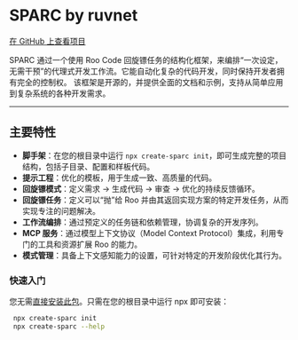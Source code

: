 # SPARC by ruvnet

[在 GitHub 上查看项目](https://github.com/ruvnet/rUv-dev)

SPARC 通过一个使用 Roo Code 回旋镖任务的结构化框架，来编排“一次设定，无需干预”的代理式开发工作流。它能自动化复杂的代码开发，同时保持开发者拥有完全的控制权。
该框架是开源的，并提供全面的文档和示例，支持从简单应用到复杂系统的各种开发需求。

---

## 主要特性

- **脚手架**：在您的根目录中运行 `npx create-sparc init`，即可生成完整的项目结构，包括子目录、配置和样板代码。
- **提示工程**：优化的模板，用于生成一致、高质量的代码。
- **回旋镖模式**：定义需求 → 生成代码 → 审查 → 优化的持续反馈循环。
- **回旋镖任务**：定义可以“抛”给 Roo 并由其返回实现方案的特定开发任务，从而实现专注的问题解决。
- **工作流编排**：通过预定义的任务链和依赖管理，协调复杂的开发序列。
- **MCP 服务**：通过模型上下文协议（Model Context Protocol）集成，利用专门的工具和资源扩展 Roo 的能力。
- **模式管理**：具备上下文感知能力的设置，可针对特定的开发阶段优化其行为。

### 快速入门
您无需[直接安装此包](https://www.npmjs.com/package/create-sparc)。只需在您的根目录中运行 npx 即可安装：

```bash
 npx create-sparc init
 npx create-sparc --help